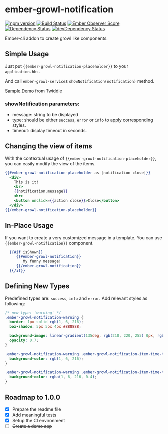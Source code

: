 # ember-growl-notification


[![npm version](https://badge.fury.io/js/ember-growl-notification.svg)](http://badge.fury.io/js/ember-growl-notification)
[![Build Status](https://travis-ci.org/ykaragol/ember-growl-notification.svg?branch=master)](https://travis-ci.org/ykaragol/ember-growl-notification)
[![Ember Observer Score](http://emberobserver.com/badges/ember-growl-notification.svg)](http://emberobserver.com/addons/ember-growl-notification)
[![Dependency Status](https://david-dm.org/ykaragol/ember-growl-notification.svg)](https://david-dm.org/ykaragol/ember-growl-notification)
[![devDependency Status](https://david-dm.org/ykaragol/ember-growl-notification/dev-status.svg)](https://david-dm.org/ykaragol/ember-growl-notification#info=devDependencies)

Ember-cli addon to create growl like components.

## Simple Usage

Just put `{{ember-growl-notification-placeholder}}` to your `application.hbs`.

And call `ember-growl-service`s `showNotification(notification)` method.

[Sample Demo](https://ember-twiddle.com/dd37b092edace8124b0ce2f3489650e6?openFiles=templates.application.hbs%2Ctemplates.components.dummy-component.hbs) from Twiddle

### showNotification parameters:
  - message: string to be displayed
  - type: should be either `success`, `error` or `info` to apply corresponding styles. 
  - timeout: display timeout in seconds.

## Changing the view of items

With the contextual usage of `{{ember-growl-notification-placeholder}}`, you can easily modify the view of the items.

```hbs
{{#ember-growl-notification-placeholder as |notification close|}}
  <div>
    This is it!
    <br>
    {{notification.message}}
    <br>
    <button onclick={{action close}}>Close</button>
  </div>
{{/ember-growl-notification-placeholder}}
```


## In-Place Usage

If you want to create a very customized message in a template. You can use `{{ember-growl-notification}}` component. 
 
 ```hbs
   {{#if isShown}}
      {{#ember-growl-notification}}
         My funny message!
      {{/ember-growl-notification}}
   {{/if}}
 ```

## Defining New Types

Predefined types are: `success`, `info` and `error`. Add relevant styles as following:
 ```css
 /* new type: 'warning' */
 .ember-growl-notification-warning {
   border: 1px solid rgb(1, 6, 216);
   box-shadow: 5px 5px 4px #888888;
 
   background-image: linear-gradient(135deg, rgb(218, 220, 255) 0px, rgb(109, 111, 255) 100%);
   opacity: 0.7;
 }
 
 .ember-growl-notification-warning .ember-growl-notification-item-time-to-die {
   background-color: rgb(1, 6, 216);
 }
 
 .ember-growl-notification-warning .ember-growl-notification-item-time-to-die-container{
   background-color: rgba(1, 6, 216, 0.4);
 }
 ```
 
## Roadmap to 1.0.0

- [x] Prepare the readme file
- [x] Add meaningful tests
- [x] Setup the CI environment
- [ ] ~~Create a demo app~~
